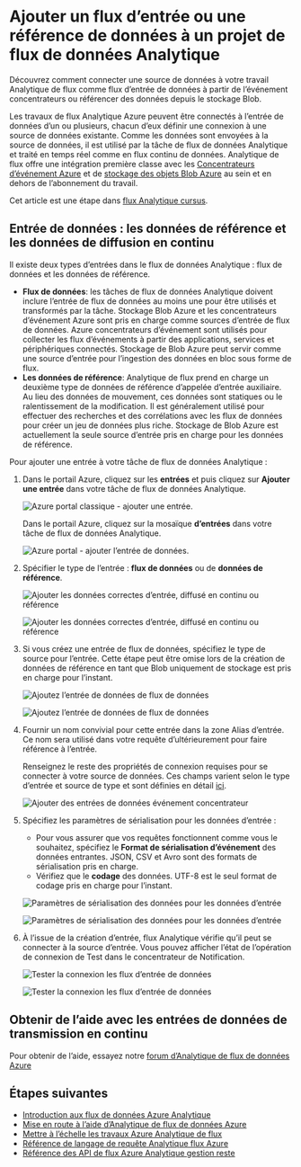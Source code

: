 <properties
    pageTitle="Ajouter une entrée de données pour vos travaux d’Analytique de flux | Microsoft Azure"
    description="Découvrez comment connecter une source de données à votre travail Analytique de flux comme flux d’entrée de données à partir des données d’événement concentrateurs ou de référence à partir du stockage du Blog."
    keywords="données d’entrée, en flux continu de données"
    documentationCenter=""
    services="stream-analytics"
    authors="jeffstokes72"
    manager="jhubbard"
    editor="cgronlun"
/>

<tags
    ms.service="stream-analytics"
    ms.devlang="na"
    ms.topic="article"
    ms.tgt_pltfrm="na"
    ms.workload="data-services"
    ms.date="09/26/2016"
    ms.author="jeffstok"
/>


# <a name="add-a-streaming-data-input-or-reference-data-to-a-stream-analytics-job"></a>Ajouter un flux d’entrée ou une référence de données à un projet de flux de données Analytique

Découvrez comment connecter une source de données à votre travail Analytique de flux comme flux d’entrée de données à partir de l’événement concentrateurs ou référencer des données depuis le stockage Blob.

Les travaux de flux Analytique Azure peuvent être connectés à l’entrée de données d’un ou plusieurs, chacun d’eux définir une connexion à une source de données existante. Comme les données sont envoyées à la source de données, il est utilisé par la tâche de flux de données Analytique et traité en temps réel comme en flux continu de données. Analytique de flux offre une intégration première classe avec les [Concentrateurs d’événement Azure](https://azure.microsoft.com/services/event-hubs/) et de [stockage des objets Blob Azure](../storage/storage-dotnet-how-to-use-blobs.md) au sein et en dehors de l’abonnement du travail.

Cet article est une étape dans [flux Analytique cursus](/documentation/learning-paths/stream-analytics/).

## <a name="data-input-streaming-data-and-reference-data"></a>Entrée de données : les données de référence et les données de diffusion en continu

Il existe deux types d’entrées dans le flux de données Analytique : flux de données et les données de référence.

- **Flux de données**: les tâches de flux de données Analytique doivent inclure l’entrée de flux de données au moins une pour être utilisés et transformés par la tâche. Stockage Blob Azure et les concentrateurs d’événement Azure sont pris en charge comme sources d’entrée de flux de données. Azure concentrateurs d’événement sont utilisés pour collecter les flux d’événements à partir des applications, services et périphériques connectés. Stockage de Blob Azure peut servir comme une source d’entrée pour l’ingestion des données en bloc sous forme de flux.  
- **Les données de référence**: Analytique de flux prend en charge un deuxième type de données de référence d’appelée d’entrée auxiliaire.  Au lieu des données de mouvement, ces données sont statiques ou le ralentissement de la modification.  Il est généralement utilisé pour effectuer des recherches et des corrélations avec les flux de données pour créer un jeu de données plus riche.  Stockage de Blob Azure est actuellement la seule source d’entrée pris en charge pour les données de référence.  

Pour ajouter une entrée à votre tâche de flux de données Analytique :

1. Dans le portail Azure, cliquez sur les **entrées** et puis cliquez sur **Ajouter une entrée** dans votre tâche de flux de données Analytique.

    ![Azure portal classique - ajouter une entrée.](./media/stream-analytics-add-inputs/1-stream-analytics-add-inputs.png)  

    Dans le portail Azure, cliquez sur la mosaïque **d’entrées** dans votre tâche de flux de données Analytique.  

    ![Azure portal - ajouter l’entrée de données.](./media/stream-analytics-add-inputs/7-stream-analytics-add-inputs.png)  

2. Spécifier le type de l’entrée : **flux de données** ou de **données de référence**.

    ![Ajouter les données correctes d’entrée, diffusé en continu ou référence](./media/stream-analytics-add-inputs/2-stream-analytics-add-inputs.png)  

    ![Ajouter les données correctes d’entrée, diffusé en continu ou référence](./media/stream-analytics-add-inputs/8-stream-analytics-add-inputs.png)  

3. Si vous créez une entrée de flux de données, spécifiez le type de source pour l’entrée.  Cette étape peut être omise lors de la création de données de référence en tant que Blob uniquement de stockage est pris en charge pour l’instant.

    ![Ajoutez l’entrée de données de flux de données](./media/stream-analytics-add-inputs/3-stream-analytics-add-inputs.png)  

    ![Ajoutez l’entrée de données de flux de données](./media/stream-analytics-add-inputs/9-stream-analytics-add-inputs.png)  

4. Fournir un nom convivial pour cette entrée dans la zone Alias d’entrée.  Ce nom sera utilisé dans votre requête d’ultérieurement pour faire référence à l’entrée.

    Renseignez le reste des propriétés de connexion requises pour se connecter à votre source de données. Ces champs varient selon le type d’entrée et source de type et sont définies en détail [ici](stream-analytics-create-a-job.md).  

    ![Ajouter des entrées de données événement concentrateur](./media/stream-analytics-add-inputs/4-stream-analytics-add-inputs.png)  

5. Spécifiez les paramètres de sérialisation pour les données d’entrée :
    - Pour vous assurer que vos requêtes fonctionnent comme vous le souhaitez, spécifiez le **Format de sérialisation d’événement** des données entrantes.  JSON, CSV et Avro sont des formats de sérialisation pris en charge.
    - Vérifiez que le **codage** des données.  UTF-8 est le seul format de codage pris en charge pour l’instant.

    ![Paramètres de sérialisation des données pour les données d’entrée](./media/stream-analytics-add-inputs/5-stream-analytics-add-inputs.png)  

    ![Paramètres de sérialisation des données pour les données d’entrée](./media/stream-analytics-add-inputs/10-stream-analytics-add-inputs.png)  

6. À l’issue de la création d’entrée, flux Analytique vérifie qu’il peut se connecter à la source d’entrée.  Vous pouvez afficher l’état de l’opération de connexion de Test dans le concentrateur de Notification.

    ![Tester la connexion les flux d’entrée de données](./media/stream-analytics-add-inputs/6-stream-analytics-add-inputs.png)  

    ![Tester la connexion les flux d’entrée de données](./media/stream-analytics-add-inputs/11-stream-analytics-add-inputs.png)  

## <a name="get-help-with-streaming-data-inputs"></a>Obtenir de l’aide avec les entrées de données de transmission en continu
Pour obtenir de l’aide, essayez notre [forum d’Analytique de flux de données Azure](https://social.msdn.microsoft.com/Forums/en-US/home?forum=AzureStreamAnalytics)

## <a name="next-steps"></a>Étapes suivantes

- [Introduction aux flux de données Azure Analytique](stream-analytics-introduction.md)
- [Mise en route à l’aide d’Analytique de flux de données Azure](stream-analytics-get-started.md)
- [Mettre à l’échelle les travaux Azure Analytique de flux](stream-analytics-scale-jobs.md)
- [Référence de langage de requête Analytique flux Azure](https://msdn.microsoft.com/library/azure/dn834998.aspx)
- [Référence des API de flux Azure Analytique gestion reste](https://msdn.microsoft.com/library/azure/dn835031.aspx)
